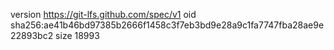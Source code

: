 version https://git-lfs.github.com/spec/v1
oid sha256:ae41b46bd97385b2666f1458c3f7eb3bd9e28a9c1fa7747fba28ae9e22893bc2
size 18993
